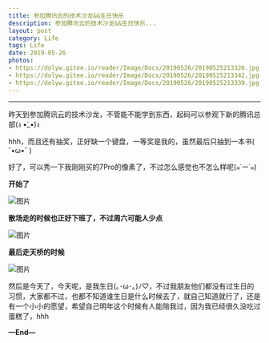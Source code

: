 ```yaml
---
title: 参加腾讯云的技术沙龙&&生日快乐
description: 参加腾讯云的技术沙龙&&生日快乐...
layout: post
category: Life
tags: Life
date: 2019-05-26
photos:
- https://dolyw.gitee.io/reader/Image/Docs/20190526/20190525213326.jpg
- https://dolyw.gitee.io/reader/Image/Docs/20190526/20190525213342.jpg
- https://dolyw.gitee.io/reader/Image/Docs/20190526/20190525213339.jpg
---
```


-----

昨天到参加腾讯云的技术沙龙，不管能不能学到东西，起码可以参观下新的腾讯总部(ง •̀_•́)ง

hhh，而且还有抽奖，正好缺一个键盘，一等奖是我的，虽然最后只抽到一本书( ˘•ω•˘ )

好了，可以秀一下我刚刚买的7Pro的像素了，不过怎么感觉也不怎么样呢(๑˙ー˙๑)

**开始了**

![图片](https://dolyw.gitee.io/reader/Image/Docs/20190526/20190525213326.jpg)

**散场走的时候也正好下班了，不过周六可能人少点**

![图片](https://dolyw.gitee.io/reader/Image/Docs/20190526/20190525213342.jpg)

**最后走天桥的时候**

![图片](https://dolyw.gitee.io/reader/Image/Docs/20190526/20190525213339.jpg)

然后是今天了，今天呢，是我生日(｡･ω･｡)ﾉ♡，不过我朋友他们都没有过生日的习惯，大家都不过，也都不知道谁生日是什么时候去了，就自己知道就行了，还是有一个小小的愿望，希望自己明年这个时候有人能陪我过，因为我已经很久没吃过蛋糕了，hhh

**—End—**
